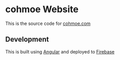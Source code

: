 # cohmoe Website

This is the source code for [cohmoe.com](https://cohmoe.com/)

## Development

This is built using [Angular](https://angular.dev/) and deployed to [Firebase](https://firebase.google.com/)